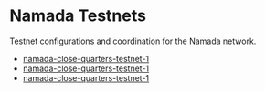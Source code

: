 # Namada Testnets

Testnet configurations and coordination for the Namada network.

- [namada-close-quarters-testnet-1](./namada-close-quarters-testnet-1)
- [namada-close-quarters-testnet-1](./namada-close-quarters-testnet-2)
- [namada-close-quarters-testnet-1](./namada-close-quarters-testnet-3)
